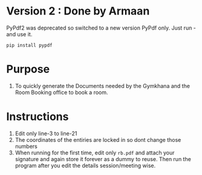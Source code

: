 # Version 2 : Done by Armaan
PyPdf2 was deprecated so switched to a new version PyPdf only.
Just run - and use it.
```
pip install pypdf
```

# Purpose
1. To quickly generate the Documents needed by the Gymkhana and the Room Booking
   office to book a room.


# Instructions
1. Edit only line-3 to line-21
2. The coordinates of the entiries are locked in so dont change those numbers
3. When running for the first time, edit only `rb.pdf` and attach your signature and again store it forever as a dummy to reuse. Then run the program after you edit the details session/meeting wise.
